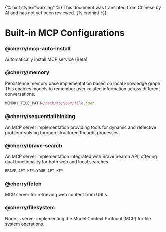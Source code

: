 
{% hint style="warning" %}
This document was translated from Chinese by AI and has not yet been reviewed.
{% endhint %}

# Built-in MCP Configurations

### @cherry/mcp-auto-install  
Automatically install MCP service (Beta)

### @cherry/memory  
Persistence memory base implementation based on local knowledge graph. This enables models to remember user-related information across different conversations.

```typescript
MEMORY_FILE_PATH=/path/to/your/file.json
```

### @cherry/sequentialthinking  
An MCP server implementation providing tools for dynamic and reflective problem-solving through structured thought processes.

### @cherry/brave-search  
An MCP server implementation integrated with Brave Search API, offering dual functionality for both web and local searches.

```typescript
BRAVE_API_KEY=YOUR_API_KEY
```

### @cherry/fetch  
MCP server for retrieving web content from URLs.

### @cherry/filesystem  
Node.js server implementing the Model Context Protocol (MCP) for file system operations.